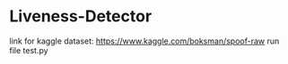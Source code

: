 # Liveness-Detector
link for kaggle dataset:
https://www.kaggle.com/boksman/spoof-raw
run file test.py
